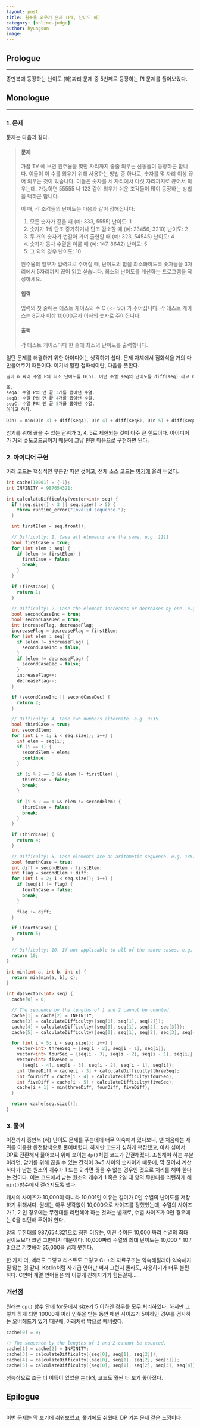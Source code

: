 ```yaml
---
layout: post
title: 원주율 외우기 문제 (PI, 난이도 하)
category: [online-judge]
author: hyungsun
image:
---
```


## Prologue

------
종만북에 등장하는 난이도 (하)짜리 문제 중 5번째로 등장하는 PI 문제를 풀어보았다. 

## Monologue

------

### 1. 문제

문제는 다음과 같다.

> #### 문제
>
> 가끔 TV 에 보면 원주율을 몇만 자리까지 줄줄 외우는 신동들이 등장하곤 합니다. 이들이 이 수를 외우기 위해 사용하는 방법 중 하나로, 숫자를 몇 자리 이상 끊어 외우는 것이 있습니다. 이들은 숫자를 세 자리에서 다섯 자리까지로 끊어서 외우는데, 가능하면 55555 나 123 같이 외우기 쉬운 조각들이 많이 등장하는 방법을 택하곤 합니다.
>
> 이 때, 각 조각들의 난이도는 다음과 같이 정해집니다:
>
> 1. 모든 숫자가 같을 때 (예: 333, 5555) 난이도: 1
> 2. 숫자가 1씩 단조 증가하거나 단조 감소할 때 (예: 23456, 3210) 난이도: 2
> 3. 두 개의 숫자가 번갈아 가며 출현할 때 (예: 323, 54545) 난이도: 4
> 4. 숫자가 등차 수열을 이룰 때 (예: 147, 8642) 난이도: 5
> 5. 그 외의 경우 난이도: 10
>
> 원주율의 일부가 입력으로 주어질 때, 난이도의 합을 최소화하도록 숫자들을 3자리에서 5자리까지 끊어 읽고 싶습니다. 최소의 난이도를 계산하는 프로그램을 작성하세요.
>
> #### 입력
>
> 입력의 첫 줄에는 테스트 케이스의 수 C (<= 50) 가 주어집니다. 각 테스트 케이스는 8글자 이상 10000글자 이하의 숫자로 주어집니다.
>
> #### 출력
>
> 각 테스트 케이스마다 한 줄에 최소의 난이도를 출력합니다.

일단 문제를 해결하기 위한 아이디어는 생각하기 쉽다. 문제 자체에서 점화식을 거의 다 만들어주기 때문이다. 여기서 말한 점화식이란, 다음을 뜻한다.

```cpp
길이 n 짜리 수열 P의 최소 난이도를 D(n), 어떤 수열 seq의 난이도를 diff(seq) 라고 하자.

또, 
seqA: 수열 P의 맨 끝 3개를 뽑아낸 수열.
seqB: 수열 P의 맨 끝 4개를 뽑아낸 수열.
seqC: 수열 P의 맨 끝 5개를 뽑아낸 수열.
이라고 하자.
    
D(n) = min(D(n-3) + diff(seqA), D(n-4) + diff(seqB), D(n-5) + diff(seqC))
```

암기를 위해 끊을 수 있는 단위가 3, 4, 5로 제한되는 것이 아주 큰 힌트이다. 아이디어가 거의 슈도코드급이기 때문에 그냥 편한 마음으로 구현하면 된다.

### 2. 아이디어 구현
아래 코드는 핵심적인 부분만 따온 것이고, 전체 소스 코드는 [여기에](https://github.com/poqw/JongmanBookSolutions/blob/master/poqw/pi.cpp) 올려 두었다.
```cpp
int cache[10001] = {-1};
int INFINITY = 987654321;

int calculateDifficulty(vector<int> seq) {
  if (seq.size() < 3 || seq.size() > 5) {
    throw runtime_error("Invalid sequence.");
  }

  int firstElem = seq.front();

  // Difficulty: 1, Case all elements are the same. e.g. 1111
  bool firstCase = true;
  for (int elem : seq) {
    if (elem != firstElem) {
      firstCase = false;
      break;
    }
  }

  if (firstCase) {
    return 1;
  }

  // Difficulty: 2, Case the element increases or decreases by one. e.g. 1234
  bool secondCaseInc = true;
  bool secondCaseDec = true;
  int increaseFlag, decreaseFlag;
  increaseFlag = decreaseFlag = firstElem;
  for (int elem : seq) {
    if (elem != increaseFlag) {
      secondCaseInc = false;
    }
    if (elem != decreaseFlag) {
      secondCaseDec = false;
    }
    increaseFlag++;
    decreaseFlag--;
  }

  if (secondCaseInc || secondCaseDec) {
    return 2;
  }

  // Difficulty: 4, Case two numbers alternate. e.g. 3535
  bool thirdCase = true;
  int secondElem;
  for (int i = 1; i < seq.size(); i++) {
    int elem = seq[i];
    if (i == 1) {
      secondElem = elem;
      continue;
    }

    if (i % 2 == 0 && elem != firstElem) {
      thirdCase = false;
      break;
    }

    if (i % 2 == 1 && elem != secondElem) {
      thirdCase = false;
      break;
    }
  }

  if (thirdCase) {
    return 4;
  }

  // Difficulty: 5, Case elements are an arithmetic sequence. e.g. 1357
  bool fourthCase = true;
  int diff = secondElem - firstElem;
  int flag = secondElem + diff;
  for (int i = 2; i < seq.size(); i++) {
    if (seq[i] != flag) {
      fourthCase = false;
      break;
    }

    flag += diff;
  }

  if (fourthCase) {
    return 5;
  }

  // Difficulty: 10, If not applicable to all of the above cases. e.g. 1434
  return 10;
}

int min(int a, int b, int c) {
  return min(min(a, b), c);
}

int dp(vector<int> seq) {
  cache[0] = 0;

  // The sequence by the lengths of 1 and 2 cannot be counted.
  cache[1] = cache[2] = INFINITY;
  cache[3] = calculateDifficulty({seq[0], seq[1], seq[2]});
  cache[4] = calculateDifficulty({seq[0], seq[1], seq[2], seq[3]});
  cache[5] = calculateDifficulty({seq[0], seq[1], seq[2], seq[3], seq[4]});

  for (int i = 5; i < seq.size(); i++) {
    vector<int> threeSeq = {seq[i - 2], seq[i - 1], seq[i]};
    vector<int> fourSeq = {seq[i - 3], seq[i - 2], seq[i - 1], seq[i]};
    vector<int> fiveSeq =
      {seq[i - 4], seq[i - 3], seq[i - 2], seq[i - 1], seq[i]};
    int threeDiff = cache[i - 3] + calculateDifficulty(threeSeq);
    int fourDiff = cache[i - 4] + calculateDifficulty(fourSeq);
    int fiveDiff = cache[i - 5] + calculateDifficulty(fiveSeq);
    cache[i + 1] = min(threeDiff, fourDiff, fiveDiff);
  }

  return cache[seq.size()];
}
```

### 3. 풀이

이전까지 종만북 (하) 난이도 문제를 푸는데에 너무 익숙해져 있다보니, 맨 처음에는 재귀를 이용한 완전탐색으로 풀어버렸다. 하지만 코드가 심하게 복잡했고, 아차 싶어서 DP로 전환해서 풀어보니 위에 보이는 `dp()`처럼 코드가 간결해졌다. 조심해야 하는 부분이라면, 암기를 위해 끊을 수 있는 간격이 3~5 사이의 숫자이기 때문에, 막 끊어서 계산하다가 남는 원소의 개수가 1 또는 2 라면 끊을 수 없는 경우인 것으로 처리를 해야 한다는 것이다. 이는 코드에서 남는 원소의 개수가 1 혹은 2일 때 양의 무한대를 리턴하게 해 `min()`함수에서 걸러지도록 했다.

캐시의 사이즈가 10,000이 아니라 10,001인 이유는 길이가 0인 수열의 난이도를 저장하기 위해서다. 원래는 아무 생각없이 10,000으로 사이즈를 정했었는데, 수열의 사이즈가 1, 2 인 경우에는 무한대를 리턴해야 하는 것과는 별개로, 수열 사이즈가 0인 경우에는 0을 리턴해 주어야 한다.

양의 무한대를 987,654,321으로 정한 이유는, 어떤 수이든 10,000 짜리 수열의 최대 난이도보다 크면 그만이기 때문이다. 10,000짜리 수열의 최대 난이도는 10,000 * 10 / 3 으로 기껏해야 35,000을 넘지 못한다.

한 가지 더, 벡터도 그렇고 리스트도 그렇고 C++의 자료구조는 익숙해질래야 익숙해지질 않는 것 같다. Kotlin처럼 사기급 언어만 써서 그런지 몰라도, 사용하기가 너무 불편하다. C언어 계열 언어들은 왜 이렇게 친해지기가 힘든걸까....

### 개선점

원래는 `dp()` 함수 안에 for문에서 size가 5 이하인 경우를 모두 처리하였다. 하지만 그렇게 하게 되면 10000개 짜리 인풋을 받는 동안 매번 사이즈가 5이하인 경우를 검사하는 오버헤드가 있기 때문에, 아래처럼 밖으로 빼버렸다.

```cpp
cache[0] = 0;

// The sequence by the lengths of 1 and 2 cannot be counted.
cache[1] = cache[2] = INFINITY;
cache[3] = calculateDifficulty({seq[0], seq[1], seq[2]});
cache[4] = calculateDifficulty({seq[0], seq[1], seq[2], seq[3]});
cache[5] = calculateDifficulty({seq[0], seq[1], seq[2], seq[3], seq[4]});
```
성능상으로 조금 더 이득이 있었을 뿐더러, 코드도 훨씬 더 보기 좋아졌다.


## Epilogue

------

이번 문제는 딱 보기에 쉬워보였고, 풀기에도 쉬웠다. DP 기본 문제 같은 느낌이다. 